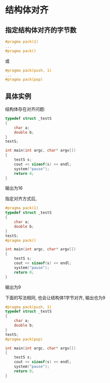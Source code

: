 # 结构体对齐

## 指定结构体对齐的字节数
``` C++
#pragma pack(1)
...
#pragma pack()
```
或

``` C++
#pragma pack(push, 1)
...
#pragma pack(pop)
```


## 具体实例
结构体存在对齐问题:

``` C++
typedef struct _testS
{
	char a;
	double b;
}
testS;

int main(int argc, char* argv[])
{
	testS s;
	cout << sizeof(s) << endl;
	system("pause");
	return 0;
}
```
输出为16

指定对齐方式后, 

``` C++
#pragma pack(1)
typedef struct _testS
{
	char a;
	double b;
}
testS;
#pragma pack()

int main(int argc, char* argv[])
{
	testS s;
	cout << sizeof(s) << endl;
	system("pause");
	return 0;
}
```
输出为9

下面的写法相同, 也会让结构体1字节对齐, 输出也为9

``` C++
#pragma pack(push, 1)
typedef struct _testS
{
	char a;
	double b;
}
testS;
#pragma pack(pop)

int main(int argc, char* argv[])
{
	testS s;
	cout << sizeof(s) << endl;
	system("pause");
	return 0;
}
```